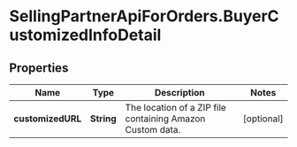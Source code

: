 # SellingPartnerApiForOrders.BuyerCustomizedInfoDetail

## Properties

Name | Type | Description | Notes
------------ | ------------- | ------------- | -------------
**customizedURL** | **String** | The location of a ZIP file containing Amazon Custom data. | [optional] 


